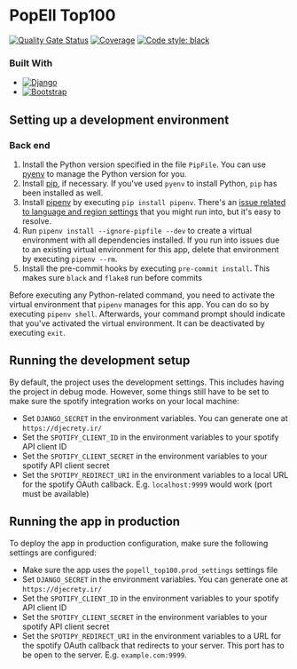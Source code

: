 # PopEll Top100

[![Quality Gate Status](https://sonarcloud.io/api/project_badges/measure?project=popell-top100&metric=alert_status)](https://sonarcloud.io/summary/new_code?id=popell-top100) [![Coverage](https://sonarcloud.io/api/project_badges/measure?project=popell-top100&metric=coverage)](https://sonarcloud.io/summary/new_code?id=popell-top100) [![Code style: black](https://img.shields.io/badge/code%20style-black-000000.svg)](https://github.com/psf/black)

### Built With

* [![Django][Django]][Django-url]
* [![Bootstrap][Bootstrap.com]][Bootstrap-url]

## Setting up a development environment

### Back end

1. Install the Python version specified in the file `PipFile`.
   You can use [pyenv](https://github.com/pyenv/pyenv) to manage the Python version for you.
2. Install [pip](https://pypi.org/project/pip/), if necessary.
   If you've used `pyenv` to install Python, `pip` has been installed as well.
3. Install [pipenv](https://pipenv.readthedocs.io/) by executing `pip install pipenv`.
   There's an [issue related to language and region settings](https://github.com/kennethreitz/pipenv/issues/538) that
   you might run into, but it's easy to resolve.
4. Run `pipenv install --ignore-pipfile --dev` to create a virtual environment with all dependencies installed.
   If you run into issues due to an existing virtual environment for this app, delete that environment by
   executing `pipenv --rm`.
5. Install the pre-commit hooks by executing `pre-commit install`. This makes sure `black` and `flake8` run before
   commits

Before executing any Python-related command, you need to activate the virtual environment that `pipenv` manages for this
app.
You can do so by executing `pipenv shell`.
Afterwards, your command prompt should indicate that you've activated the virtual environment.
It can be deactivated by executing `exit`.

## Running the development setup

By default, the project uses the development settings. This includes having the project in debug mode. However, some
things still have to be set to make sure the spotify integration works on your local machine:

- Set `DJANGO_SECRET` in the environment variables. You can generate one at `https://djecrety.ir/`
- Set the `SPOTIFY_CLIENT_ID` in the environment variables to your spotify API client ID
- Set the `SPOTIFY_CLIENT_SECRET` in the environment variables to your spotify API client secret
- Set the `SPOTIPY_REDIRECT_URI` in the environment variables to a local URL for the spotify OAuth callback.
  E.g. `localhost:9999` would work (port must be available)

## Running the app in production

To deploy the app in production configuration, make sure the following settings are configured:

- Make sure the app uses the `popell_top100.prod_settings` settings file
- Set `DJANGO_SECRET` in the environment variables. You can generate one at `https://djecrety.ir/`
- Set the `SPOTIFY_CLIENT_ID` in the environment variables to your spotify API client ID
- Set the `SPOTIFY_CLIENT_SECRET` in the environment variables to your spotify API client secret
- Set the `SPOTIPY_REDIRECT_URI` in the environment variables to a URL for the spotify OAuth callback that redirects to
  your server. This port has to be open to the server. E.g. `example.com:9999`.

<!-- MARKDOWN LINKS & IMAGES -->
<!-- https://www.markdownguide.org/basic-syntax/#reference-style-links -->

[Django]: https://img.shields.io/badge/Django-0C4B33?style=for-the-badge&logo=django&logoColor=white

[Django-url]: https://www.djangoproject.com/

[Bootstrap.com]: https://img.shields.io/badge/Bootstrap-563D7C?style=for-the-badge&logo=bootstrap&logoColor=white

[Bootstrap-url]: https://getbootstrap.com